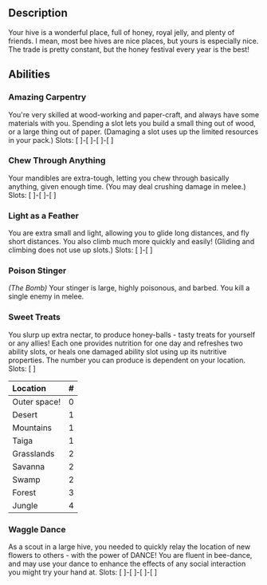## Description
Your hive is a wonderful place, full of honey, royal jelly, and plenty of friends.
I mean, most bee hives are nice places, but yours is especially nice.
The trade is pretty constant, but the honey festival every year is the best!


## Abilities
### Amazing Carpentry
You're very skilled at wood-working and paper-craft, and always have some
materials with you. Spending a slot lets you build a small thing out of wood,
or a large thing out of paper.
(Damaging a slot uses up the limited resources in your pack.)
Slots: [ ]-[ ]-[ ]-[ ]

### Chew Through Anything
Your mandibles are extra-tough, letting you chew through basically anything,
given enough time. (You may deal crushing damage in melee.)
Slots: [ ]-[ ]-[ ]

### Light as a Feather
You are extra small and light, allowing you to glide long distances,
and fly short distances. You also climb much more quickly and easily!
(Gliding and climbing does not use up slots.)
Slots: [ ]-[ ]

### Poison Stinger
_(The Bomb)_
Your stinger is large, highly poisonous, and barbed.
You kill a single enemy in melee.

### Sweet Treats
You slurp up extra nectar, to produce honey-balls -
tasty treats for yourself or any allies!
Each one provides nutrition for one day and refreshes two ability slots,
or heals one damaged ability slot using up its nutritive properties.
The number you can produce is dependent on your location.
Slots: [ ]

| Location     | # |
|:-------------|---|
| Outer space! | 0 |
| Desert       | 1 |
| Mountains    | 1 |
| Taiga        | 1 |
| Grasslands   | 2 |
| Savanna      | 2 |
| Swamp        | 2 |
| Forest       | 3 |
| Jungle       | 4 |

### Waggle Dance
As a scout in a large hive, you needed to quickly relay the location of new
flowers to others - with the power of DANCE!
You are fluent in bee-dance, and may use your dance to enhance the effects
of any social interaction you might try your hand at.
Slots: [ ]-[ ]-[ ]-[ ]
